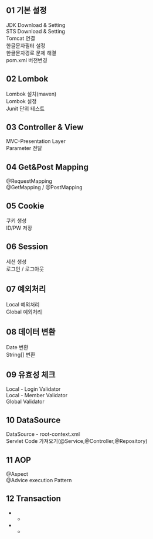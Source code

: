 ## 01 기본 설정<br/>
JDK Download & Setting<br/>
STS Download & Setting<br/>
Tomcat 연결<br/>
한글문자필터 설정<br/>
한글문자경로 문제 해결<br/>
pom.xml 버전변경<br/>

## 02 Lombok<br/>
Lombok 설치(maven)<br/>
Lombok 설정<br/>
Junit 단위 테스트<br/>

## 03 Controller & View
MVC-Presentation Layer<br/>
Parameter 전달<br/>

## 04 Get&Post Mapping
@RequestMapping<br/>
@GetMapping / @PostMapping<br/>

## 05 Cookie
쿠키 생성<br/>
ID/PW 저장<br/>

## 06 Session
세션 생성<br/>
로그인 / 로그아웃 <br/>

## 07 예외처리
Local 예외처리<br/>
Global 예외처리<br/>

## 08 데이터 변환
Date 변환<br/>
String[] 변환<br/>

## 09 유효성 체크
Local - Login Validator<br/>
Local - Member Validator<br/>
Global Validator<br/>

## 10 DataSource
DataSource - root-context.xml<br/>
Servlet Code 가져오기(@Service,@Controller,@Repository)<br/>

## 11 AOP
@Aspect <br/>
@Advice execution Pattern<br/>

## 12 Transaction
- - <br/>
- - <br/>

